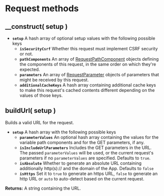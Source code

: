 # Request methods

## \_\_construct\( setup \) <a id="__construct"></a>

* **`setup`** A hash array of optional setup values with the following possible keys
  * **`isSecurityCsrf`** Whether this request must implement CSRF security or not.
  * **`pathComponents`** An array of [RequestPathComponent](../requestpathcomponent/) objects defining the components of this request, in the same order on which they're expected.
  * **`parameters`** An array of [RequestParameter](../requestparameter/) objects of parameters that might be received by this request.
  * **`additionalCacheKeys`** A hash array containing additional cache keys to make this request's cached contents different depending on the values of those keys.

## buildUrl\( setup \) <a id="buildurl"></a>

Builds a valid URL for the request.

* **`setup`** A hash array with the following possible keys
  * **`parameterValues`** An optional hash array containing the values for the variable path components and for the GET parameters, if any.
  * **`isIncludeUrlParameters`** Includes the GET parameters in the URL. The passed `parameterValues` will be used, or the current request's parameters if no `parameterValues` are specified. Defaults to `true`.
  * **`isAbsolute`** Whether to generate an absolute URL containing additionally http\(s\):// and the domain of the App. Defaults to `false`
  * **`isHttps`** Set it to `true` to generate an https URL, `false` to generate an http URL or `auto` to auto-detect based on the current request.

**Returns:** A string containing the URL.

